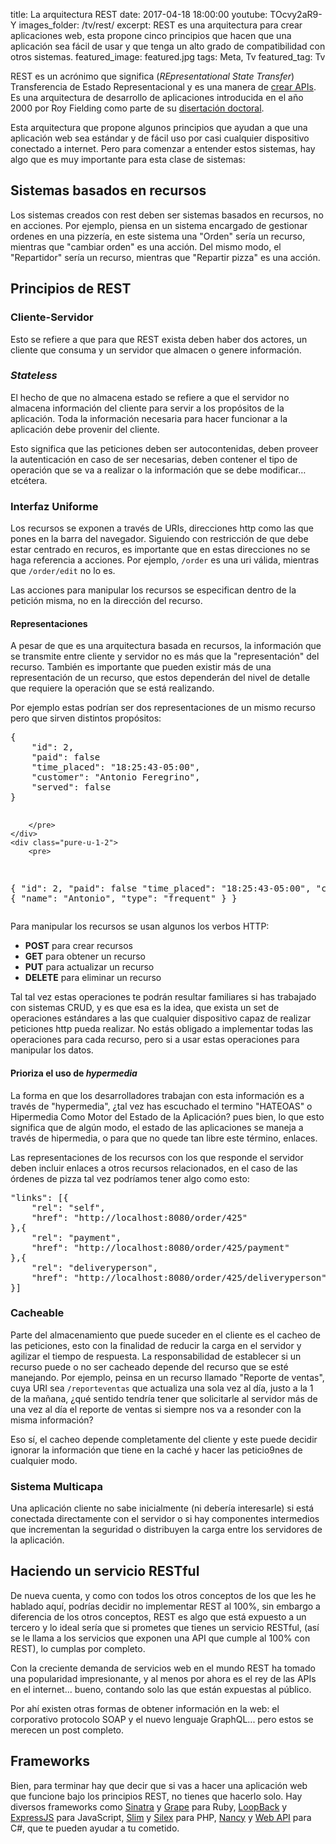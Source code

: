 title: La arquitectura REST
date: 2017-04-18 18:00:00
youtube: TOcvy2aR9-Y
images_folder: /tv/rest/
excerpt: REST es una arquitectura para crear aplicaciones web, esta propone cinco principios que hacen que una aplicación sea fácil de usar y que tenga un alto grado de compatibilidad con otros sistemas.
featured_image: featured.jpg
tags: Meta, Tv
featured_tag: Tv

REST es un acrónimo que significa (*REpresentational State Transfer*) Transferencia de Estado Representacional y es una manera de <a href="..\apis" target="_blank">crear APIs</a>. Es una arquitectura de desarrollo de aplicaciones introducida en el año 2000 por Roy Fielding como parte de su <a href="https://www.ics.uci.edu/~fielding/pubs/dissertation/fielding_dissertation_2up.pdf" target="_blank">disertación doctoral</a>.

Esta arquitectura que propone algunos principios que ayudan a que una aplicación web sea estándar y de fácil uso por casi cualquier dispositivo conectado a internet. Pero para comenzar a entender estos sistemas, hay algo que es muy importante para esta clase de sistemas: 

## Sistemas basados en recursos 
Los sistemas creados con rest deben ser sistemas basados en recursos, no en acciones. Por ejemplo, piensa en un sistema encargado de gestionar ordenes en una pizzería, en este sistema una "Orden" sería un recurso, mientras que "cambiar orden" es una acción. Del mismo modo, el "Repartidor" sería un recurso, mientras que "Repartir pizza" es una acción.  

## Principios de REST  

### Cliente-Servidor 
Esto se refiere a que para que REST exista deben haber dos actores, un cliente que consuma y un servidor que almacen o genere información. 

### *Stateless*
El hecho de que no almacena estado se refiere a que el servidor no almacena información del cliente para servir a los propósitos de la aplicación. Toda la información necesaria para hacer funcionar a la aplicación debe provenir del cliente. 

Esto significa que las peticiones deben ser autocontenidas, deben proveer la autenticación en caso de ser necesarias, deben contener el tipo de operación que se va a realizar o la información que se debe modificar… etcétera.

### Interfaz Uniforme  
Los recursos se exponen a través de URIs, direcciones http como las que pones en la barra del navegador. Siguiendo con restricción de que debe estar centrado en recuros, es importante que en estas direcciones no se haga referencia a acciones. Por ejemplo, `/order` es una uri válida, mientras que `/order/edit` no lo es.   

Las acciones para manipular los recursos se especifican dentro de la petición misma, no en la dirección del recurso.

#### Representaciones 
A pesar de que es una arquitectura basada en recursos, la información que se transmite entre cliente y servidor no es más que la "representación" del recurso. También es importante que pueden existir más de una representación de un recurso, que estos dependerán del nivel de detalle que requiere la operación que se está realizando. 

Por ejemplo estas podrían ser dos representaciones de un mismo recurso pero que sirven distintos propósitos:  

<div class="pure-g">
    <div class="pure-u-1-2">
        <pre>
{
	"id": 2,
	"paid": false
	"time_placed": "18:25:43-05:00",
	"customer": "Antonio Feregrino",
    "served": false
}  
  

        </pre>
	</div>
    <div class="pure-u-1-2">
        <pre>
{
	"id": 2,
	"paid": false
	"time_placed": "18:25:43-05:00",
	"customer": {
		"name": "Antonio",
		"type": "frequent"
	}
}
        </pre>
	</div>
</div>

Para manipular los recursos se usan algunos los verbos HTTP:   

 - **POST** para crear recursos
 - **GET** para obtener un recurso
 - **PUT** para actualizar un recurso
 - **DELETE** para eliminar un recurso  

Tal tal vez estas operaciones te podrán resultar familiares si has trabajado con sistemas CRUD, y es que esa es la idea, que exista un set de operaciones estándares a las que cualquier dispositivo capaz de realizar peticiones http pueda realizar. No estás obligado a implementar todas las operaciones para cada recurso, pero si a usar estas operaciones para manipular los datos.

#### Prioriza el uso de *hypermedia*  
La forma en que los desarrolladores trabajan con esta información es a través de "hypermedia", ¿tal vez has escuchado el termino "HATEOAS" o Hipermedia Como Motor del Estado de la Aplicación? pues bien, lo que esto significa que de algún modo, el estado de las aplicaciones se maneja a través de hipermedia, o para que no quede tan libre este término, enlaces.

Las representaciones de los recursos con los que responde el servidor deben incluir enlaces a otros recursos relacionados, en el caso de las órdenes de pizza tal vez podríamos tener algo como esto:  

<pre>
"links": [{
    "rel": "self",
    "href": "http://localhost:8080/order/425"
},{
    "rel": "payment",
    "href": "http://localhost:8080/order/425/payment"
},{
    "rel": "deliveryperson",
    "href": "http://localhost:8080/order/425/deliveryperson"
}]
</pre>

### Cacheable  
Parte del almacenamiento que puede suceder en el cliente es el cacheo de las peticiones, esto con la finalidad de reducir la carga en el servidor y agilizar el tiempo de respuesta. La responsabilidad de establecer si un recurso puede o no ser cacheado depende del recurso que se esté manejando. Por ejemplo, peinsa en un recurso llamado "Reporte de ventas", cuya URI sea `/reporteventas` que actualiza una sola vez al día, justo a la 1 de la mañana, ¿qué sentido tendría tener que solicitarle al servidor más de una vez al día el reporte de ventas si siempre nos va a resonder con la misma información?  

Eso sí, el cacheo depende completamente del cliente y este puede decidir ignorar la información que tiene en la caché y hacer las peticio9nes de cualquier modo.  

### Sistema Multicapa  
Una aplicación cliente no sabe inicialmente (ni debería interesarle) si está conectada directamente con el servidor o si hay componentes intermedios que incrementan la seguridad o distribuyen la carga entre los servidores de la aplicación.

## Haciendo un servicio RESTful 
De nueva cuenta, y como con todos los otros conceptos de los que les he hablado aquí, podrías decidir no implementar REST al 100%, sin embargo a diferencia de los otros conceptos, REST es algo que está expuesto a un tercero y lo ideal sería que si prometes que tienes un servicio RESTful, (así se le llama a los servicios que exponen una API que cumple al 100% con REST), lo cumplas por completo.  

Con la creciente demanda de servicios web en el mundo REST ha tomado una popularidad impresionante, y al menos por ahora es el rey de las APIs en el internet... bueno, contando solo las que están expuestas al público. 

Por ahí existen otras formas de obtener información en la web: el corporativo protocolo SOAP y el nuevo lenguaje GraphQL... pero estos se merecen un post completo.  

## Frameworks  
Bien, para terminar hay que decir que si vas a hacer una aplicación web que funcione bajo los principios REST, no tienes que hacerlo solo. Hay diversos frameworks como <a href="http://www.sinatrarb.com/" target="_blank">Sinatra</a> y <a href="https://github.com/ruby-grape/grape" target="_blank">Grape</a> para Ruby, <a href="https://loopback.io/" target="_blank">LoopBack</a> y <a href="http://expressjs.com/" target="_blank">ExpressJS</a> para JavaScript, <a href="https://www.slimframework.com/" target="_blank">Slim</a> y <a href="https://silex.sensiolabs.org/" target="_blank">Silex</a> para PHP, <a href="http://nancyfx.org/" target="_blank">Nancy</a> y <a href="https://docs.microsoft.com/en-us/aspnet/web-api/overview/getting-started-with-aspnet-web-api/tutorial-your-first-web-api" target="_blank">Web API</a> para C#, que te pueden ayudar a tu cometido. 
